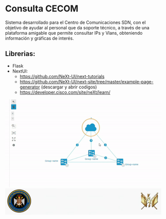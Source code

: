 # Consulta CECOM

Sistema desarrollado para el Centro de Comunicaciones SDN, con el objetivo de ayudar al personal que da soporte técnico, a través de una plataforma amigable que permite consultar IPs y Vlans, obteniendo información y gráficas de interés.

## Librerias:
- Flask
- NextUI:
    - https://github.com/NeXt-UI/next-tutorials
    - https://github.com/NeXt-UI/next-site/tree/master/example-page-generator (descargar y abrir codigos)
    - https://developer.cisco.com/site/neXt/learn/


<img src="Img/nextui.gif"> </img>
<img src="Img/Escudo.jpeg"> </img>
